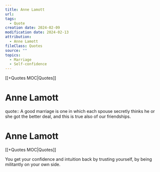 ```yaml
---
title: Anne Lamott
url: 
tags:
  - Quote
creation date: 2024-02-09
modification date: 2024-02-13
attribution:
  - Anne Lamott
fileClass: Quotes
source: ""
topics:
  - Marriage
  - Self-confidence
---
```


[[+Quotes MOC|Quotes]]

# Anne Lamott

quote:: A good marriage is one in which each spouse secretly thinks he or she got the better deal, and this is true also of our friendships.

# Anne Lamott

[[+Quotes MOC|Quotes]]

You get your confidence and intuition back by trusting yourself, by being militantly on your own side.
